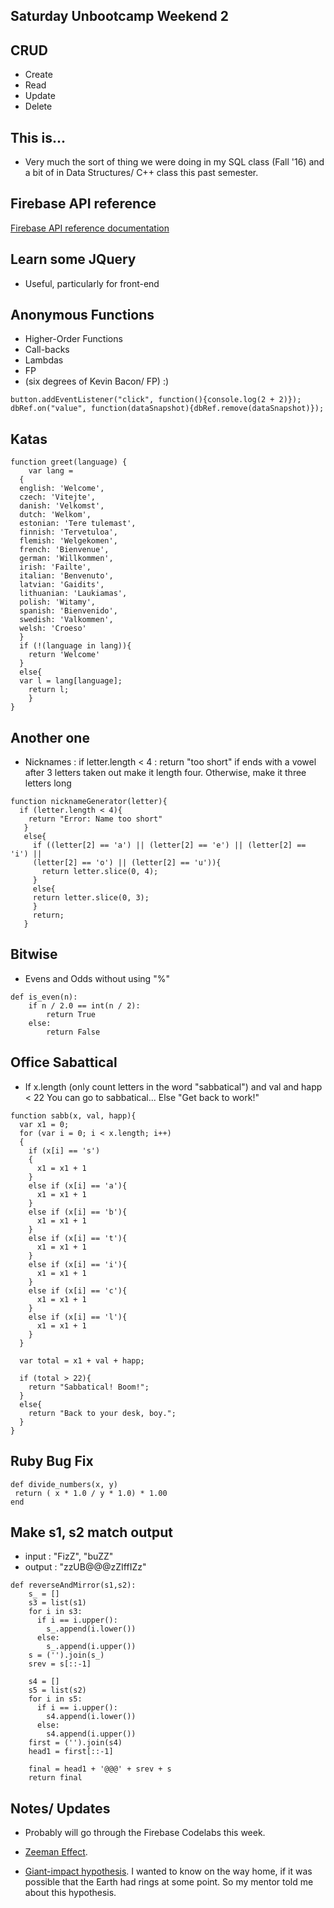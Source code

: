 ## Saturday Unbootcamp Weekend 2

## CRUD
- Create 
- Read
- Update
- Delete

## This is...

- Very much the sort of thing we were doing in my SQL class (Fall '16)
  and a bit of in Data Structures/ C++ class this past semester.
  
## Firebase API reference 

[Firebase API reference documentation](https://firebase.google.com/docs/reference/)

## Learn some JQuery
- Useful, particularly for front-end

## Anonymous Functions

- Higher-Order Functions 
- Call-backs
- Lambdas
- FP
- (six degrees of Kevin Bacon/ FP) :) 
```
button.addEventListener("click", function(){console.log(2 + 2)});
dbRef.on("value", function(dataSnapshot){dbRef.remove(dataSnapshot)});
```

## Katas

```
function greet(language) {
	var lang = 
  {
  english: 'Welcome',
  czech: 'Vitejte',
  danish: 'Velkomst',
  dutch: 'Welkom',
  estonian: 'Tere tulemast',
  finnish: 'Tervetuloa',
  flemish: 'Welgekomen',
  french: 'Bienvenue',
  german: 'Willkommen',
  irish: 'Failte',
  italian: 'Benvenuto',
  latvian: 'Gaidits',
  lithuanian: 'Laukiamas',
  polish: 'Witamy',
  spanish: 'Bienvenido',
  swedish: 'Valkommen',
  welsh: 'Croeso'
  }
  if (!(language in lang)){
    return 'Welcome'
  } 
  else{
  var l = lang[language];
    return l;
    }
}
```

## Another one

- Nicknames : if letter.length < 4 :
  return "too short"
  if ends with a vowel after 3 letters taken out
  make it length four.
  Otherwise, make it three letters long
  
```
function nicknameGenerator(letter){
  if (letter.length < 4){
    return "Error: Name too short"
   }
   else{
     if ((letter[2] == 'a') || (letter[2] == 'e') || (letter[2] == 'i') ||
     (letter[2] == 'o') || (letter[2] == 'u')){
       return letter.slice(0, 4);
     }
     else{
     return letter.slice(0, 3);
     }
     return;
   }
```

## Bitwise

- Evens and Odds without using "%"

```
def is_even(n):
    if n / 2.0 == int(n / 2):
        return True
    else:
        return False  
```

## Office Sabattical

- If x.length (only count letters in the word
  "sabbatical") and val and happ < 22
  You can go to sabbatical...
  Else "Get back to work!"
  
```
function sabb(x, val, happ){
  var x1 = 0;
  for (var i = 0; i < x.length; i++)
  {
    if (x[i] == 's')
    {
      x1 = x1 + 1
    }
    else if (x[i] == 'a'){
      x1 = x1 + 1
    }
    else if (x[i] == 'b'){
      x1 = x1 + 1
    }
    else if (x[i] == 't'){
      x1 = x1 + 1 
    }
    else if (x[i] == 'i'){
      x1 = x1 + 1
    }
    else if (x[i] == 'c'){
      x1 = x1 + 1
    }
    else if (x[i] == 'l'){
      x1 = x1 + 1
    }
  }
  
  var total = x1 + val + happ;
  
  if (total > 22){
    return "Sabbatical! Boom!";
  }
  else{
    return "Back to your desk, boy.";
  }
}

```

## Ruby Bug Fix

```
def divide_numbers(x, y)
 return ( x * 1.0 / y * 1.0) * 1.00
end
```
## Make s1, s2 match output

- input : "FizZ", "buZZ"
- output : "zzUB@@@zZIffIZz"

```
def reverseAndMirror(s1,s2):
    s_ = []
    s3 = list(s1)
    for i in s3:
      if i == i.upper():
        s_.append(i.lower())
      else:
        s_.append(i.upper())
    s = ('').join(s_)
    srev = s[::-1]
    
    s4 = []
    s5 = list(s2)
    for i in s5:
      if i == i.upper():
        s4.append(i.lower())
      else:
        s4.append(i.upper())
    first = ('').join(s4)
    head1 = first[::-1]
    
    final = head1 + '@@@' + srev + s 
    return final
```

## Notes/ Updates

- Probably will go through the Firebase Codelabs this week.

- [Zeeman Effect](https://en.wikipedia.org/wiki/Zeeman_effect).

- [Giant-impact hypothesis](https://en.wikipedia.org/wiki/Giant-impact_hypothesis). 
  I wanted to know on the way home, if it was possible that the Earth had 
  rings at some point. So my mentor told me about this hypothesis.
  
